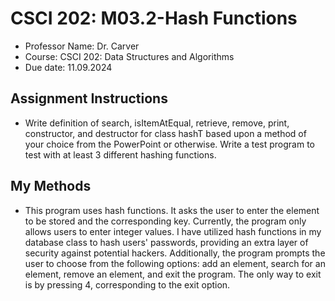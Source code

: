 # CSCI 202: M03.2-Hash Functions
- Professor Name: Dr. Carver
- Course: CSCI 202: Data Structures and Algorithms
- Due date: 11.09.2024

## Assignment Instructions
- Write definition of search, isItemAtEqual, retrieve, remove, print, constructor, and destructor for class hashT based upon a method of your choice from the PowerPoint or otherwise. Write a test program to test with at least 3 different hashing functions.    

## My Methods
- This program uses hash functions. It asks the user to enter the element to be stored and the corresponding key. Currently, the program only allows users to enter integer values. I have utilized hash functions in my database class to hash users' passwords, providing an extra layer of security against potential hackers. Additionally, the program prompts the user to choose from the following options: add an element, search for an element, remove an element, and exit the program. The only way to exit is by pressing 4, corresponding to the exit option.

